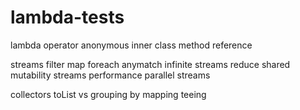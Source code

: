 # lambda-tests

lambda operator
anonymous inner class
method reference

streams
filter
map
foreach
anymatch
infinite streams
reduce
shared mutability
streams performance
parallel streams

collectors
toList vs
grouping by
mapping
teeing


